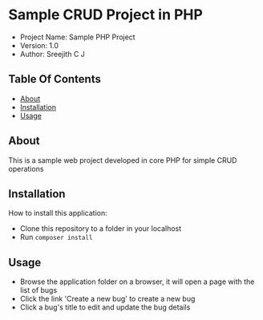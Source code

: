 # Sample CRUD Project in PHP

* Project Name: Sample PHP Project
* Version:     1.0
* Author:      Sreejith C J

## Table Of Contents

* [About](#about)
* [Installation](#installation)
* [Usage](#usage)

## About

This is a sample web project developed in core PHP for simple CRUD operations

## Installation

How to install this application:

* Clone this repository to a folder in your localhost
* Run `composer install`

## Usage

* Browse the application folder on a browser, it will open a page with the list of bugs
* Click the link 'Create a new bug' to create a new bug
* Click a bug's title to edit and update the bug details